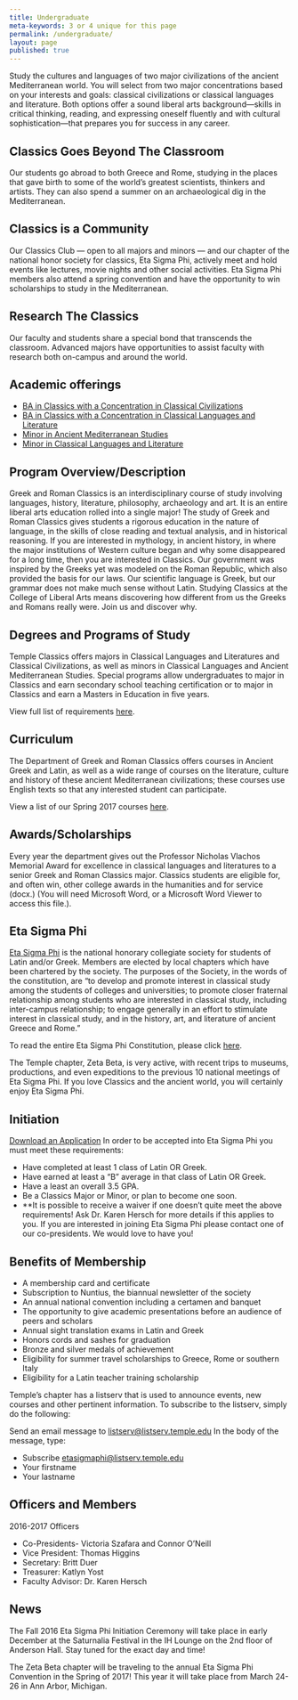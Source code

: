 ```yaml
---
title: Undergraduate
meta-keywords: 3 or 4 unique for this page
permalink: /undergraduate/
layout: page
published: true
---
```


Study the cultures and languages of two major civilizations of the ancient Mediterranean world. You will select from two major concentrations based on your interests and goals: classical civilizations or classical languages and literature. Both options offer a sound liberal arts background—skills in critical thinking, reading, and expressing oneself fluently and with cultural sophistication—that prepares you for success in any career.

## Classics Goes Beyond The Classroom

Our students go abroad to both Greece and Rome, studying in the places that gave birth to some of the world’s greatest scientists, thinkers and artists. They can also spend a  summer on an archaeological dig in the Mediterranean.

## Classics is a Community

Our Classics Club — open to all majors and minors — and our chapter of the national honor society for classics, Eta Sigma Phi, actively meet and hold events like lectures, movie nights and other social activities. Eta Sigma Phi members also attend a spring convention and have the opportunity to win scholarships to study in the Mediterranean.

## Research The Classics

Our faculty and students share a special bond that  transcends the classroom. Advanced majors have  opportunities to assist faculty with research both on-campus and around the world.

## Academic offerings

 - [BA in Classics with a Concentration in Classical Civilizations](http://bulletin.temple.edu/undergraduate/liberal-arts/classics/ba-classics-concentration-classical-civilizations/)
 - [BA in Classics with a Concentration in Classical Languages and Literature](http://bulletin.temple.edu/undergraduate/liberal-arts/classics/ba-classics-concentration-classical-languages-literature/)
 - [Minor in Ancient Mediterranean Studies](http://bulletin.temple.edu/undergraduate/liberal-arts/classics/minor-ancient-mediterranean-studies/)
 - [Minor in Classical Languages and Literature](http://bulletin.temple.edu/undergraduate/liberal-arts/classics/minor-classical-languages-literature/)

## Program Overview/Description

Greek and Roman Classics is an interdisciplinary course of study involving languages, history, literature, philosophy, archaeology and art. It is an entire liberal arts education rolled into a single major! The study of Greek and Roman Classics gives students a rigorous education in the nature of language, in the skills of close reading and textual analysis, and in historical reasoning. If you are interested in mythology, in ancient history, in where the major institutions of Western culture began and why some disappeared for a long time, then you are interested in Classics. Our government was inspired by the Greeks yet was modeled on the Roman Republic, which also provided the basis for our laws. Our scientific language is Greek, but our grammar does not make much sense without Latin. Studying Classics at the College of Liberal Arts means discovering how different from us the Greeks and Romans really were. Join us and discover why.

## Degrees and Programs of Study

Temple Classics offers majors in Classical Languages and Literatures and Classical Civilizations, as well as minors in Classical Languages and Ancient Mediterranean Studies. Special programs allow undergraduates to major in Classics and earn secondary school teaching certification or to major in Classics and earn a Masters in Education in five years.

View full list of requirements [here](http://bulletin.temple.edu/undergraduate/liberal-arts/classics/#text ).

## Curriculum

The Department of Greek and Roman Classics offers courses in Ancient Greek and Latin, as well as a wide range of courses on the literature, culture and history of these ancient Mediterranean civilizations; these courses use English texts so that any interested student can participate.

View a list of our Spring 2017 courses [here](http://www.cla.temple.edu/classics/files/2016/10/Spring-2017-Courses-in-Classics.pdf).

## Awards/Scholarships

Every year the department gives out the Professor Nicholas Vlachos Memorial Award for excellence in classical languages and literatures to a senior Greek and Roman Classics major. Classics students are eligible for, and often win, other college awards in the humanities and for service (docx.) (You will need Microsoft Word, or a Microsoft Word Viewer to access this file.).

## Eta Sigma Phi

[Eta Sigma Phi](http://www.etasigmaphi.org/) is the national honorary collegiate society for students of Latin and/or Greek. Members are elected by local chapters which have been chartered by the society. The purposes of the Society, in the words of the constitution, are “to develop and promote interest in classical study among the students of colleges and universities; to promote closer fraternal relationship among students who are interested in classical study, including inter-campus relationship; to engage generally in an effort to stimulate interest in classical study, and in the history, art, and literature of ancient Greece and Rome.”

To read the entire Eta Sigma Phi Constitution, please click [here](http://www.cla.temple.edu/classics/files/2015/11/Constitution.pdf).

The Temple chapter, Zeta Beta, is very active, with recent trips to museums, productions, and even expeditions to the previous 10 national meetings of Eta Sigma Phi. If you love Classics and the ancient world, you will certainly enjoy Eta Sigma Phi.

## Initiation

[Download an Application](http://www.cla.temple.edu/classics/files/2015/11/Eta-Sigma-Phi-Registration-Form-Fall-2015.pdf)
In order to be accepted into Eta Sigma Phi you must meet these requirements:

- Have completed at least 1 class of Latin OR Greek.
- Have earned at least a “B” average in that class of Latin OR Greek.
- Have a least an overall 3.5 GPA.
- Be a Classics Major or Minor, or plan to become one soon.
- **It is possible to receive a waiver if one doesn’t quite meet the above requirements! Ask Dr. Karen Hersch for more details if this applies to you.
If you are interested in joining Eta Sigma Phi please contact one of our co-presidents. We would love to have you!

## Benefits of Membership

- A membership card and certificate
- Subscription to Nuntius, the biannual newsletter of the society
- An annual national convention including a certamen and banquet
- The opportunity to give academic presentations before an audience of peers and scholars
- Annual sight translation exams in Latin and Greek
- Honors cords and sashes for graduation
- Bronze and silver medals of achievement
- Eligibility for summer travel scholarships to Greece, Rome or southern Italy
- Eligibility for a Latin teacher training scholarship

Temple’s chapter has a listserv that is used to announce events, new courses and other pertinent information. To subscribe to the listserv, simply do the following:

Send an email message to listserv@listserv.temple.edu In the body of the message, type:

- Subscribe etasigmaphi@listserv.temple.edu
- Your firstname
- Your lastname

## Officers and Members

2016-2017 Officers

- Co-Presidents- Victoria Szafara and Connor O’Neill
- Vice President: Thomas Higgins
- Secretary: Britt Duer
- Treasurer: Katlyn Yost
- Faculty Advisor: Dr. Karen Hersch

## News

The Fall 2016 Eta Sigma Phi Initiation Ceremony will take place in early December at the Saturnalia Festival in the IH Lounge on the 2nd floor of Anderson Hall. Stay tuned for the exact day and time!

The Zeta Beta chapter will be traveling to the annual Eta Sigma Phi Convention in the Spring of 2017! This year it will take place from March 24-26 in Ann Arbor, Michigan.
